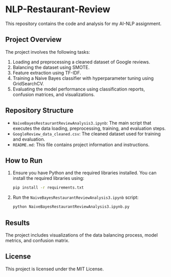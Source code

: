 # NLP-Restaurant-Review

This repository contains the code and analysis for my AI-NLP assignment.

## Project Overview

The project involves the following tasks:
1. Loading and preprocessing a cleaned dataset of Google reviews.
2. Balancing the dataset using SMOTE.
3. Feature extraction using TF-IDF.
4. Training a Naive Bayes classifier with hyperparameter tuning using GridSearchCV.
5. Evaluating the model performance using classification reports, confusion matrices, and visualizations.

## Repository Structure

- `NaiveBayesRestaurantReviewAnalysis3.ipynb`: The main script that executes the data loading, preprocessing, training, and evaluation steps.
- `GoogleReview_data_cleaned.csv`: The cleaned dataset used for training and evaluation.
- `README.md`: This file contains project information and instructions.

## How to Run

1. Ensure you have Python and the required libraries installed. You can install the required libraries using:
    ```bash
    pip install -r requirements.txt
    ```

2. Run the `NaiveBayesRestaurantReviewAnalysis3.ipynb` script:
    ```bash
    python NaiveBayesRestaurantReviewAnalysis3.ipynb.py
    ```

## Results

The project includes visualizations of the data balancing process, model metrics, and confusion matrix.

## License

This project is licensed under the MIT License.
